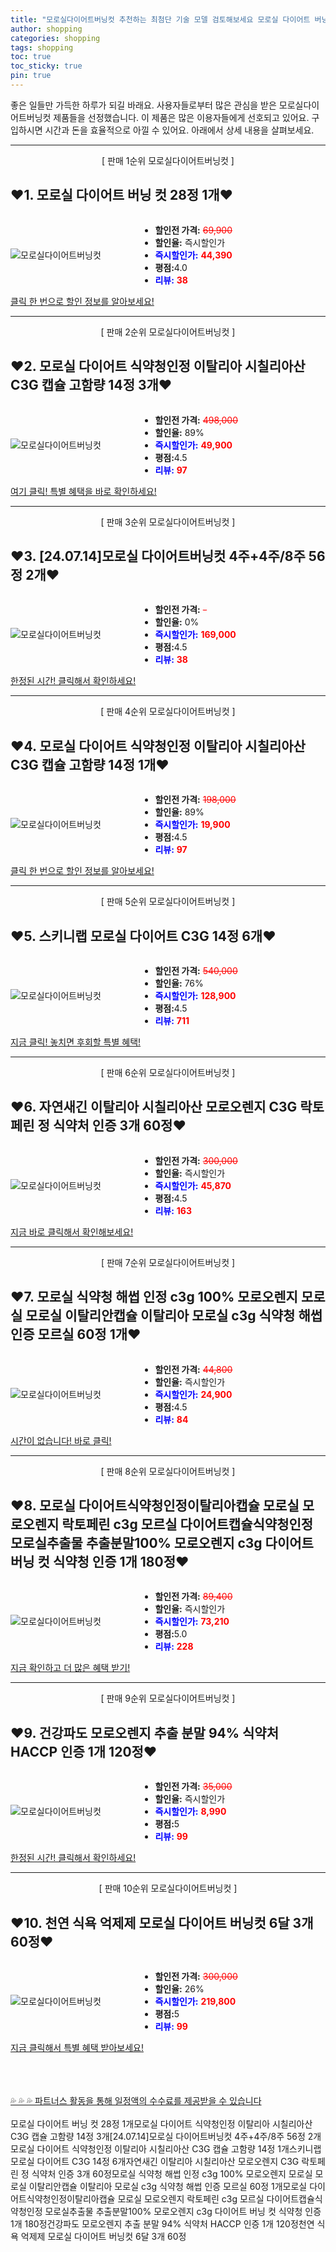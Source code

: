 ```yaml
---
title: "모로실다이어트버닝컷 추천하는 최첨단 기술 모델 검토해보세요 모로실 다이어트 버닝 컷 28정"
author: shopping
categories: shopping
tags: shopping
toc: true
toc_sticky: true
pin: true
---
```

좋은 일들만 가득한 하루가 되길 바래요. 사용자들로부터 많은 관심을 받은 모로실다이어트버닝컷 제품들을 선정했습니다. 이 제품은 많은 이용자들에게 선호되고 있어요. 구입하시면 시간과 돈을 효율적으로 아낄 수 있어요. 아래에서 상세 내용을 살펴보세요.

---
<p class="toplist" style="margin: 0 auto; display: block; width: fit-content;">[ 판매 1순위 모로실다이어트버닝컷 ]</p>

<h2><strong>❤️1. 모로실 다이어트 버닝 컷 28정 1개❤️</strong></h2>

<div style="display: flex; align-items: center;">
    <div style="flex: 0.4;">
        <img src="https://thumbnail7.coupangcdn.com/thumbnails/remote/230x230ex/image/vendor_inventory/c366/ab5e4cb7f77cd5b242e39ad66c1bb217d21a6a14501246accc93ade82499.jpg" alt="모로실다이어트버닝컷" style="max-width: 100%;">
    </div>
    <div style="flex: 0.6; margin-left: 10px;">
        <ul>
            <li><strong>할인전 가격:</strong> <del style="color: red;">69,900</del></li>
            <li><strong>할인율:</strong> 즉시할인가</li>
            <li><span style='color:blue'><strong>즉시할인가:</strong></span> <span style='color:red'><strong>44,390</strong></span></li>
            <li><strong>평점:</strong>4.0</li>
            <li><span style='color:blue'><strong>리뷰:</strong></span> <span style='color:red'><strong>38</strong></span></li>
        </ul>
    </div>
</div>
<div class="center">
    <a href="https://selin100587.github.io?lptag=AF9450613&subid=githubio&pageKey=6864990941&traceid=V0-153&itemId=21207358095&vendorItemId=88058702570" class="myButton">
        클릭 한 번으로 할인 정보를 알아보세요!
    </a>
</div>


---
<p class="toplist" style="margin: 0 auto; display: block; width: fit-content;">[ 판매 2순위 모로실다이어트버닝컷 ]</p>

<h2><strong>❤️2. 모로실 다이어트 식약청인정 이탈리아 시칠리아산 C3G 캡슐 고함량 14정 3개❤️</strong></h2>

<div style="display: flex; align-items: center;">
    <div style="flex: 0.4;">
        <img src="https://thumbnail8.coupangcdn.com/thumbnails/remote/230x230ex/image/vendor_inventory/4435/de6e50237bbcdbe4b891c8b5d904b7170ce50620702c0c069b1a624e480a.jpg" alt="모로실다이어트버닝컷" style="max-width: 100%;">
    </div>
    <div style="flex: 0.6; margin-left: 10px;">
        <ul>
            <li><strong>할인전 가격:</strong> <del style="color: red;">498,000</del></li>
            <li><strong>할인율:</strong> 89%</li>
            <li><span style='color:blue'><strong>즉시할인가:</strong></span> <span style='color:red'><strong>49,900</strong></span></li>
            <li><strong>평점:</strong>4.5</li>
            <li><span style='color:blue'><strong>리뷰:</strong></span> <span style='color:red'><strong>97</strong></span></li>
        </ul>
    </div>
</div>
<div class="center">
    <a href="https://selin100587.github.io?lptag=AF9450613&subid=githubio&pageKey=7481513336&traceid=V0-153&itemId=21084827660&vendorItemId=88146919094" class="myButton">
        여기 클릭! 특별 혜택을 바로 확인하세요!
    </a>
</div>


---
<p class="toplist" style="margin: 0 auto; display: block; width: fit-content;">[ 판매 3순위 모로실다이어트버닝컷 ]</p>

<h2><strong>❤️3. [24.07.14]모로실 다이어트버닝컷 4주+4주/8주 56정 2개❤️</strong></h2>

<div style="display: flex; align-items: center;">
    <div style="flex: 0.4;">
        <img src="https://thumbnail7.coupangcdn.com/thumbnails/remote/230x230ex/image/vendor_inventory/5c16/df448647fe2ed5308d7b59d22f2f1540a094a7132c6b28d1856f667126b1.PNG" alt="모로실다이어트버닝컷" style="max-width: 100%;">
    </div>
    <div style="flex: 0.6; margin-left: 10px;">
        <ul>
            <li><strong>할인전 가격:</strong> <del style="color: red;">-</del></li>
            <li><strong>할인율:</strong> 0%</li>
            <li><span style='color:blue'><strong>즉시할인가:</strong></span> <span style='color:red'><strong>169,000</strong></span></li>
            <li><strong>평점:</strong>4.5</li>
            <li><span style='color:blue'><strong>리뷰:</strong></span> <span style='color:red'><strong>38</strong></span></li>
        </ul>
    </div>
</div>
<div class="center">
    <a href="https://selin100587.github.io?lptag=AF9450613&subid=githubio&pageKey=8203771674&traceid=V0-153&itemId=23036498403&vendorItemId=90070235553" class="myButton">
        한정된 시간! 클릭해서 확인하세요!
    </a>
</div>


---
<p class="toplist" style="margin: 0 auto; display: block; width: fit-content;">[ 판매 4순위 모로실다이어트버닝컷 ]</p>

<h2><strong>❤️4. 모로실 다이어트 식약청인정 이탈리아 시칠리아산 C3G 캡슐 고함량 14정 1개❤️</strong></h2>

<div style="display: flex; align-items: center;">
    <div style="flex: 0.4;">
        <img src="https://thumbnail9.coupangcdn.com/thumbnails/remote/230x230ex/image/vendor_inventory/a6f1/a7788ea6bd5cb40555bdf71ea8289d54ac3321ac56bb2b9d443f7554d46e.jpg" alt="모로실다이어트버닝컷" style="max-width: 100%;">
    </div>
    <div style="flex: 0.6; margin-left: 10px;">
        <ul>
            <li><strong>할인전 가격:</strong> <del style="color: red;">198,000</del></li>
            <li><strong>할인율:</strong> 89%</li>
            <li><span style='color:blue'><strong>즉시할인가:</strong></span> <span style='color:red'><strong>19,900</strong></span></li>
            <li><strong>평점:</strong>4.5</li>
            <li><span style='color:blue'><strong>리뷰:</strong></span> <span style='color:red'><strong>97</strong></span></li>
        </ul>
    </div>
</div>
<div class="center">
    <a href="https://selin100587.github.io?lptag=AF9450613&subid=githubio&pageKey=7481513336&traceid=V0-153&itemId=21084827659&vendorItemId=88146919088" class="myButton">
        클릭 한 번으로 할인 정보를 알아보세요!
    </a>
</div>


---
<p class="toplist" style="margin: 0 auto; display: block; width: fit-content;">[ 판매 5순위 모로실다이어트버닝컷 ]</p>

<h2><strong>❤️5. 스키니랩 모로실 다이어트 C3G 14정 6개❤️</strong></h2>

<div style="display: flex; align-items: center;">
    <div style="flex: 0.4;">
        <img src="https://thumbnail10.coupangcdn.com/thumbnails/remote/230x230ex/image/vendor_inventory/3351/cea45e64fd47c5dab2cd71a327431dc1297232fba1a4743743e6a0c077a8.jpg" alt="모로실다이어트버닝컷" style="max-width: 100%;">
    </div>
    <div style="flex: 0.6; margin-left: 10px;">
        <ul>
            <li><strong>할인전 가격:</strong> <del style="color: red;">540,000</del></li>
            <li><strong>할인율:</strong> 76%</li>
            <li><span style='color:blue'><strong>즉시할인가:</strong></span> <span style='color:red'><strong>128,900</strong></span></li>
            <li><strong>평점:</strong>4.5</li>
            <li><span style='color:blue'><strong>리뷰:</strong></span> <span style='color:red'><strong>711</strong></span></li>
        </ul>
    </div>
</div>
<div class="center">
    <a href="https://selin100587.github.io?lptag=AF9450613&subid=githubio&pageKey=6457950539&traceid=V0-153&itemId=20077962707&vendorItemId=85994070108" class="myButton">
        지금 클릭! 놓치면 후회할 특별 혜택!
    </a>
</div>


---
<p class="toplist" style="margin: 0 auto; display: block; width: fit-content;">[ 판매 6순위 모로실다이어트버닝컷 ]</p>

<h2><strong>❤️6. 자연새긴 이탈리아 시칠리아산 모로오렌지 C3G 락토페린 정 식약처 인증 3개 60정❤️</strong></h2>

<div style="display: flex; align-items: center;">
    <div style="flex: 0.4;">
        <img src="https://thumbnail9.coupangcdn.com/thumbnails/remote/230x230ex/image/vendor_inventory/54c1/a7967dfa85e12015cf967cc353a59e9af62ddc1b6e2f1ebf596054ea52d6.png" alt="모로실다이어트버닝컷" style="max-width: 100%;">
    </div>
    <div style="flex: 0.6; margin-left: 10px;">
        <ul>
            <li><strong>할인전 가격:</strong> <del style="color: red;">300,000</del></li>
            <li><strong>할인율:</strong> 즉시할인가</li>
            <li><span style='color:blue'><strong>즉시할인가:</strong></span> <span style='color:red'><strong>45,870</strong></span></li>
            <li><strong>평점:</strong>4.5</li>
            <li><span style='color:blue'><strong>리뷰:</strong></span> <span style='color:red'><strong>163</strong></span></li>
        </ul>
    </div>
</div>
<div class="center">
    <a href="https://selin100587.github.io?lptag=AF9450613&subid=githubio&pageKey=7742529917&traceid=V0-153&itemId=21135288327&vendorItemId=89100647698" class="myButton">
        지금 바로 클릭해서 확인해보세요!
    </a>
</div>


---
<p class="toplist" style="margin: 0 auto; display: block; width: fit-content;">[ 판매 7순위 모로실다이어트버닝컷 ]</p>

<h2><strong>❤️7. 모로실 식약청 해썹 인정 c3g 100% 모로오렌지 모로실 모로실 이탈리안캡슐 이탈리아 모로실 c3g 식약청 해썹 인증 모르실 60정 1개❤️</strong></h2>

<div style="display: flex; align-items: center;">
    <div style="flex: 0.4;">
        <img src="https://thumbnail7.coupangcdn.com/thumbnails/remote/230x230ex/image/vendor_inventory/22ac/7635fdf6b5fa121e52c946263af01ee56564b393a513c49f0a74732029ae.png" alt="모로실다이어트버닝컷" style="max-width: 100%;">
    </div>
    <div style="flex: 0.6; margin-left: 10px;">
        <ul>
            <li><strong>할인전 가격:</strong> <del style="color: red;">44,800</del></li>
            <li><strong>할인율:</strong> 즉시할인가</li>
            <li><span style='color:blue'><strong>즉시할인가:</strong></span> <span style='color:red'><strong>24,900</strong></span></li>
            <li><strong>평점:</strong>4.5</li>
            <li><span style='color:blue'><strong>리뷰:</strong></span> <span style='color:red'><strong>84</strong></span></li>
        </ul>
    </div>
</div>
<div class="center">
    <a href="https://selin100587.github.io?lptag=AF9450613&subid=githubio&pageKey=6839101714&traceid=V0-153&itemId=23438941949&vendorItemId=89622617385" class="myButton">
        시간이 없습니다! 바로 클릭!
    </a>
</div>


---
<p class="toplist" style="margin: 0 auto; display: block; width: fit-content;">[ 판매 8순위 모로실다이어트버닝컷 ]</p>

<h2><strong>❤️8. 모로실 다이어트식약청인정이탈리아캡슐 모로실 모로오렌지 락토페린 c3g 모르실 다이어트캡슐식약청인정 모로실추출물 추출분말100% 모로오렌지 c3g 다이어트 버닝 컷 식약청 인증 1개 180정❤️</strong></h2>

<div style="display: flex; align-items: center;">
    <div style="flex: 0.4;">
        <img src="https://thumbnail9.coupangcdn.com/thumbnails/remote/230x230ex/image/vendor_inventory/cac3/090317b7b8b3cee8de158bc430209eb78964f80ca307569f08e36c1e26e3.png" alt="모로실다이어트버닝컷" style="max-width: 100%;">
    </div>
    <div style="flex: 0.6; margin-left: 10px;">
        <ul>
            <li><strong>할인전 가격:</strong> <del style="color: red;">89,400</del></li>
            <li><strong>할인율:</strong> 즉시할인가</li>
            <li><span style='color:blue'><strong>즉시할인가:</strong></span> <span style='color:red'><strong>73,210</strong></span></li>
            <li><strong>평점:</strong>5.0</li>
            <li><span style='color:blue'><strong>리뷰:</strong></span> <span style='color:red'><strong>228</strong></span></li>
        </ul>
    </div>
</div>
<div class="center">
    <a href="https://selin100587.github.io?lptag=AF9450613&subid=githubio&pageKey=7931458070&traceid=V0-153&itemId=22394012960&vendorItemId=89438945350" class="myButton">
        지금 확인하고 더 많은 혜택 받기!
    </a>
</div>


---
<p class="toplist" style="margin: 0 auto; display: block; width: fit-content;">[ 판매 9순위 모로실다이어트버닝컷 ]</p>

<h2><strong>❤️9. 건강파도 모로오렌지 추출 분말 94% 식약처 HACCP 인증 1개 120정❤️</strong></h2>

<div style="display: flex; align-items: center;">
    <div style="flex: 0.4;">
        <img src="https://thumbnail7.coupangcdn.com/thumbnails/remote/230x230ex/image/vendor_inventory/5694/1a9ac1fcfeee327a0cffe186238bbf350162782cda97fa16e1752f927878.png" alt="모로실다이어트버닝컷" style="max-width: 100%;">
    </div>
    <div style="flex: 0.6; margin-left: 10px;">
        <ul>
            <li><strong>할인전 가격:</strong> <del style="color: red;">35,000</del></li>
            <li><strong>할인율:</strong> 즉시할인가</li>
            <li><span style='color:blue'><strong>즉시할인가:</strong></span> <span style='color:red'><strong>8,990</strong></span></li>
            <li><strong>평점:</strong>5</li>
            <li><span style='color:blue'><strong>리뷰:</strong></span> <span style='color:red'><strong>99</strong></span></li>
        </ul>
    </div>
</div>
<div class="center">
    <a href="https://selin100587.github.io?lptag=AF9450613&subid=githubio&pageKey=8251775559&traceid=V0-153&itemId=23757889497&vendorItemId=90782332159" class="myButton">
        한정된 시간! 클릭해서 확인하세요!
    </a>
</div>


---
<p class="toplist" style="margin: 0 auto; display: block; width: fit-content;">[ 판매 10순위 모로실다이어트버닝컷 ]</p>

<h2><strong>❤️10. 천연 식욕 억제제 모로실 다이어트 버닝컷 6달 3개 60정❤️</strong></h2>

<div style="display: flex; align-items: center;">
    <div style="flex: 0.4;">
        <img src="https://thumbnail7.coupangcdn.com/thumbnails/remote/230x230ex/image/vendor_inventory/9f29/52ffbd6998b1970d841c54b8253713cf90d58b52ba4ca54f38c651635ac3.png" alt="모로실다이어트버닝컷" style="max-width: 100%;">
    </div>
    <div style="flex: 0.6; margin-left: 10px;">
        <ul>
            <li><strong>할인전 가격:</strong> <del style="color: red;">300,000</del></li>
            <li><strong>할인율:</strong> 26%</li>
            <li><span style='color:blue'><strong>즉시할인가:</strong></span> <span style='color:red'><strong>219,800</strong></span></li>
            <li><strong>평점:</strong>5</li>
            <li><span style='color:blue'><strong>리뷰:</strong></span> <span style='color:red'><strong>99</strong></span></li>
        </ul>
    </div>
</div>
<div class="center">
    <a href="https://selin100587.github.io?lptag=AF9450613&subid=githubio&pageKey=7613243651&traceid=V0-153&itemId=20168178721&vendorItemId=87260438135" class="myButton">
        지금 클릭해서 특별 혜택 받아보세요!
    </a>
</div>

<br><br><br>[💦 💦 💦 파트너스 활동을 통해 일정액의 수수료를 제공받을 수 있습니다](https://link.coupang.com/a/bcpT2c)<br><br>모로실 다이어트 버닝 컷 28정 1개모로실 다이어트 식약청인정 이탈리아 시칠리아산 C3G 캡슐 고함량 14정 3개[24.07.14]모로실 다이어트버닝컷 4주+4주/8주 56정 2개모로실 다이어트 식약청인정 이탈리아 시칠리아산 C3G 캡슐 고함량 14정 1개스키니랩 모로실 다이어트 C3G 14정 6개자연새긴 이탈리아 시칠리아산 모로오렌지 C3G 락토페린 정 식약처 인증 3개 60정모로실 식약청 해썹 인정 c3g 100% 모로오렌지 모로실 모로실 이탈리안캡슐 이탈리아 모로실 c3g 식약청 해썹 인증 모르실 60정 1개모로실 다이어트식약청인정이탈리아캡슐 모로실 모로오렌지 락토페린 c3g 모르실 다이어트캡슐식약청인정 모로실추출물 추출분말100% 모로오렌지 c3g 다이어트 버닝 컷 식약청 인증 1개 180정건강파도 모로오렌지 추출 분말 94% 식약처 HACCP 인증 1개 120정천연 식욕 억제제 모로실 다이어트 버닝컷 6달 3개 60정